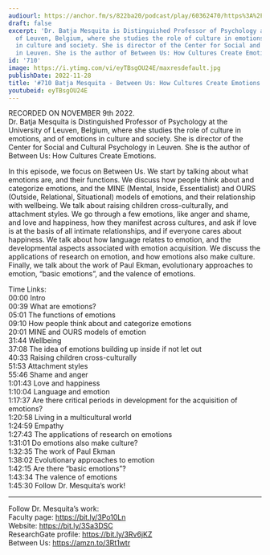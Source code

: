 ```yaml
---
audiourl: https://anchor.fm/s/822ba20/podcast/play/60362470/https%3A%2F%2Fd3ctxlq1ktw2nl.cloudfront.net%2Fstaging%2F2022-10-9%2F3bec5d09-2259-9450-40e5-82b2fd29114f.m4a
draft: false
excerpt: 'Dr. Batja Mesquita is Distinguished Professor of Psychology at the University
  of Leuven, Belgium, where she studies the role of culture in emotions, and of emotions
  in culture and society. She is director of the Center for Social and Cultural Psychology
  in Leuven. She is the author of Between Us: How Cultures Create Emotions.'
id: '710'
image: https://i.ytimg.com/vi/eyTBsgOU24E/maxresdefault.jpg
publishDate: 2022-11-28
title: '#710 Batja Mesquita - Between Us: How Cultures Create Emotions'
youtubeid: eyTBsgOU24E
---
```

<div class="timelinks">

RECORDED ON NOVEMBER 9th 2022.  
Dr. Batja Mesquita is Distinguished Professor of Psychology at the University of Leuven, Belgium, where she studies the role of culture in emotions, and of emotions in culture and society. She is director of the Center for Social and Cultural Psychology in Leuven. She is the author of Between Us: How Cultures Create Emotions.

In this episode, we focus on Between Us. We start by talking about what emotions are, and their functions. We discuss how people think about and categorize emotions, and the MINE (Mental, Inside, Essentialist) and OURS (Outside, Relational, Situational) models of emotions, and their relationship with wellbeing. We talk about raising children cross-culturally, and attachment styles. We go through a few emotions, like anger and shame, and love and happiness, how they manifest across cultures, and ask if love is at the basis of all intimate relationships, and if everyone cares about happiness. We talk about how language relates to emotion, and the developmental aspects associated with emotion acquisition. We discuss the applications of research on emotion, and how emotions also make culture. Finally, we talk about the work of Paul Ekman, evolutionary approaches to emotion, “basic emotions”, and the valence of emotions.

Time Links:  
<time>00:00</time> Intro  
<time>00:39</time> What are emotions?  
<time>05:01</time> The functions of emotions  
<time>09:10</time> How people think about and categorize emotions  
<time>20:01</time> MINE and OURS models of emotion  
<time>31:44</time> Wellbeing  
<time>37:08</time> The idea of emotions building up inside if not let out  
<time>40:33</time> Raising children cross-culturally  
<time>51:53</time> Attachment styles  
<time>55:46</time> Shame and anger  
<time>1:01:43</time> Love and happiness  
<time>1:10:04</time> Language and emotion  
<time>1:17:37</time> Are there critical periods in development for the acquisition of emotions?  
<time>1:20:58</time> Living in a multicultural world  
<time>1:24:59</time> Empathy  
<time>1:27:43</time> The applications of research on emotions  
<time>1:31:01</time> Do emotions also make culture?  
<time>1:32:35</time> The work of Paul Ekman  
<time>1:38:02</time> Evolutionary approaches to emotion  
<time>1:42:15</time> Are there “basic emotions”?  
<time>1:43:34</time> The valence of emotions  
<time>1:45:30</time> Follow Dr. Mesquita’s work!

---

Follow Dr. Mesquita’s work:  
Faculty page: https://bit.ly/3Po10Ln  
Website: https://bit.ly/3Sa3DSC  
ResearchGate profile: https://bit.ly/3Rv6jKZ  
Between Us: https://amzn.to/3Rt1wtr
</div>

